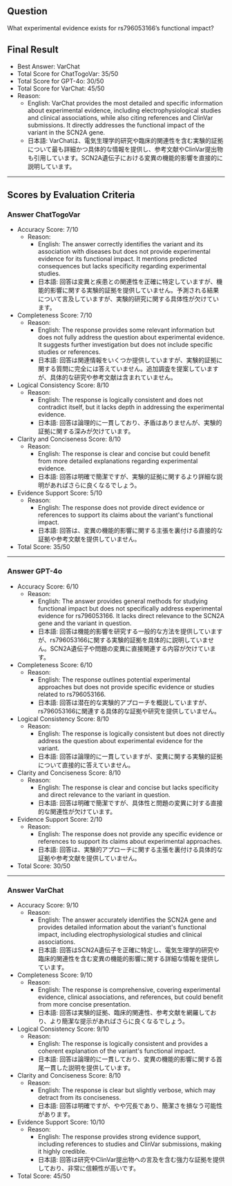 ## Question

What experimental evidence exists for rs796053166’s functional impact?

## Final Result

- Best Answer: VarChat
- Total Score for ChatTogoVar: 35/50
- Total Score for GPT-4o: 30/50
- Total Score for VarChat: 45/50
- Reason:
  - English: VarChat provides the most detailed and specific information about experimental evidence, including electrophysiological studies and clinical associations, while also citing references and ClinVar submissions. It directly addresses the functional impact of the variant in the SCN2A gene.
  - 日本語: VarChatは、電気生理学的研究や臨床的関連性を含む実験的証拠について最も詳細かつ具体的な情報を提供し、参考文献やClinVar提出物も引用しています。SCN2A遺伝子における変異の機能的影響を直接的に説明しています。

---

## Scores by Evaluation Criteria

### Answer ChatTogoVar
- Accuracy Score: 7/10
  - Reason: 
    - English: The answer correctly identifies the variant and its association with diseases but does not provide experimental evidence for its functional impact. It mentions predicted consequences but lacks specificity regarding experimental studies.
    - 日本語: 回答は変異と疾患との関連性を正確に特定していますが、機能的影響に関する実験的証拠を提供していません。予測される結果について言及していますが、実験的研究に関する具体性が欠けています。
- Completeness Score: 7/10
  - Reason: 
    - English: The response provides some relevant information but does not fully address the question about experimental evidence. It suggests further investigation but does not include specific studies or references.
    - 日本語: 回答は関連情報をいくつか提供していますが、実験的証拠に関する質問に完全には答えていません。追加調査を提案していますが、具体的な研究や参考文献は含まれていません。
- Logical Consistency Score: 8/10
  - Reason: 
    - English: The response is logically consistent and does not contradict itself, but it lacks depth in addressing the experimental evidence.
    - 日本語: 回答は論理的に一貫しており、矛盾はありませんが、実験的証拠に関する深みが欠けています。
- Clarity and Conciseness Score: 8/10
  - Reason: 
    - English: The response is clear and concise but could benefit from more detailed explanations regarding experimental evidence.
    - 日本語: 回答は明確で簡潔ですが、実験的証拠に関するより詳細な説明があればさらに良くなるでしょう。
- Evidence Support Score: 5/10
  - Reason: 
    - English: The response does not provide direct evidence or references to support its claims about the variant's functional impact.
    - 日本語: 回答は、変異の機能的影響に関する主張を裏付ける直接的な証拠や参考文献を提供していません。
- Total Score: 35/50

---

### Answer GPT-4o
- Accuracy Score: 6/10
  - Reason: 
    - English: The answer provides general methods for studying functional impact but does not specifically address experimental evidence for rs796053166. It lacks direct relevance to the SCN2A gene and the variant in question.
    - 日本語: 回答は機能的影響を研究する一般的な方法を提供していますが、rs796053166に関する実験的証拠を具体的に説明していません。SCN2A遺伝子や問題の変異に直接関連する内容が欠けています。
- Completeness Score: 6/10
  - Reason: 
    - English: The response outlines potential experimental approaches but does not provide specific evidence or studies related to rs796053166.
    - 日本語: 回答は潜在的な実験的アプローチを概説していますが、rs796053166に関連する具体的な証拠や研究を提供していません。
- Logical Consistency Score: 8/10
  - Reason: 
    - English: The response is logically consistent but does not directly address the question about experimental evidence for the variant.
    - 日本語: 回答は論理的に一貫していますが、変異に関する実験的証拠について直接的に答えていません。
- Clarity and Conciseness Score: 8/10
  - Reason: 
    - English: The response is clear and concise but lacks specificity and direct relevance to the variant in question.
    - 日本語: 回答は明確で簡潔ですが、具体性と問題の変異に対する直接的な関連性が欠けています。
- Evidence Support Score: 2/10
  - Reason: 
    - English: The response does not provide any specific evidence or references to support its claims about experimental approaches.
    - 日本語: 回答は、実験的アプローチに関する主張を裏付ける具体的な証拠や参考文献を提供していません。
- Total Score: 30/50

---

### Answer VarChat
- Accuracy Score: 9/10
  - Reason: 
    - English: The answer accurately identifies the SCN2A gene and provides detailed information about the variant's functional impact, including electrophysiological studies and clinical associations.
    - 日本語: 回答はSCN2A遺伝子を正確に特定し、電気生理学的研究や臨床的関連性を含む変異の機能的影響に関する詳細な情報を提供しています。
- Completeness Score: 9/10
  - Reason: 
    - English: The response is comprehensive, covering experimental evidence, clinical associations, and references, but could benefit from more concise presentation.
    - 日本語: 回答は実験的証拠、臨床的関連性、参考文献を網羅しており、より簡潔な提示があればさらに良くなるでしょう。
- Logical Consistency Score: 9/10
  - Reason: 
    - English: The response is logically consistent and provides a coherent explanation of the variant's functional impact.
    - 日本語: 回答は論理的に一貫しており、変異の機能的影響に関する首尾一貫した説明を提供しています。
- Clarity and Conciseness Score: 8/10
  - Reason: 
    - English: The response is clear but slightly verbose, which may detract from its conciseness.
    - 日本語: 回答は明確ですが、やや冗長であり、簡潔さを損なう可能性があります。
- Evidence Support Score: 10/10
  - Reason: 
    - English: The response provides strong evidence support, including references to studies and ClinVar submissions, making it highly credible.
    - 日本語: 回答は研究やClinVar提出物への言及を含む強力な証拠を提供しており、非常に信頼性が高いです。
- Total Score: 45/50